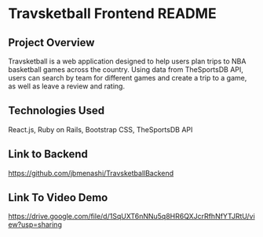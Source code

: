 # Travsketball Frontend README

## Project Overview

Travsketball is a web application designed to help users plan trips to NBA basketball games across the country. Using data from TheSportsDB API, users can search by team for different games and create a trip to a game, as well as leave a review and rating. 

## Technologies Used

React.js, Ruby on Rails, Bootstrap CSS, TheSportsDB API

## Link to Backend

https://github.com/jbmenashi/TravsketballBackend

## Link To Video Demo

https://drive.google.com/file/d/1SqUXT6nNNu5q8HR6QXJcrRfhNfYTJRtU/view?usp=sharing
